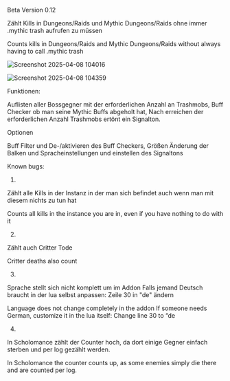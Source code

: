 Beta Version 0.12

Zählt Kills in Dungeons/Raids und Mythic Dungeons/Raids ohne immer .mythic trash aufrufen zu müssen


Counts kills in Dungeons/Raids and Mythic Dungeons/Raids without always having to call .mythic trash


![Screenshot 2025-04-08 104016](https://github.com/user-attachments/assets/08333c30-3540-4a6d-bcea-c16ca5d93830)

![Screenshot 2025-04-08 104359](https://github.com/user-attachments/assets/1c67663b-b9be-47cb-bf4e-77e892617d26)


Funktionen:

Auflisten aller Bossgegner mit der erforderlichen Anzahl an Trashmobs,
Buff Checker ob man seine Mythic Buffs abgeholt hat,
Nach erreichen der erforderlichen Anzahl Trashmobs ertönt ein Signalton.

Optionen 

Buff Filter und De-/aktivieren des Buff Checkers,
Größen Änderung der Balken und Spracheinstellungen und einstellen des Signaltons




Known bugs:

1. 

Zählt alle Kills in der Instanz in der man sich befindet auch wenn man mit diesem nichts zu tun hat 

Counts all kills in the instance you are in, even if you have nothing to do with it 

2. 

Zählt auch Critter Tode

Critter deaths also count

3. 

Sprache stellt sich nicht komplett um im Addon
Falls jemand Deutsch braucht in der lua selbst anpassen:
Zeile 30 in "de" ändern

Language does not change completely in the addon
If someone needs German, customize it in the lua itself:
Change line 30 to “de

4.

In Scholomance zählt der Counter hoch, da dort einige Gegner einfach sterben und per log gezählt werden.

In Scholomance the counter counts up, as some enemies simply die there and are counted per log.

